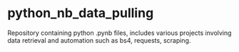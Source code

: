 # python_nb_data_pulling
Repository containing python .pynb files, includes various projects involving data retrieval and automation such as bs4, requests, scraping.
